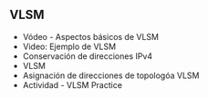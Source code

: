 ## VLSM
- Vódeo - Aspectos básicos de VLSM
- Video: Ejemplo de VLSM
- Conservación de direcciones IPv4
- VLSM
- Asignación de direcciones de topologóa VLSM
- Actividad - VLSM Practice